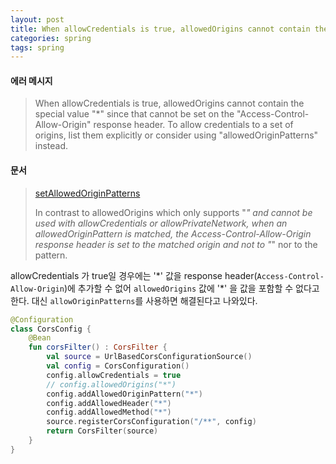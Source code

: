 ```yaml
---
layout: post
title: When allowCredentials is true, allowedOrigins cannot contain the special value "*"
categories: spring
tags: spring
---
```


#### 에러 메시지

> When allowCredentials is true, allowedOrigins cannot contain the special value "*" since that cannot be set on the "Access-Control-Allow-Origin" response header. To allow credentials to a set of origins, list them explicitly or consider using "allowedOriginPatterns" instead.

#### 문서

> [setAllowedOriginPatterns](https://docs.spring.io/spring-framework/docs/current/javadoc-api/org/springframework/web/cors/CorsConfiguration.html#setAllowedOriginPatterns(java.util.List))
>
> In contrast to allowedOrigins which only supports "*" and cannot be used with allowCredentials or allowPrivateNetwork, when an allowedOriginPattern is matched, the Access-Control-Allow-Origin response header is set to the matched origin and not to "*" nor to the pattern.

allowCredentials 가 true일 경우에는 '\*' 값을 response header(`Access-Control-Allow-Origin`)에 추가할 수 없어 `allowedOrigins` 값에 '\*' 을 값을 포함할 수 없다고 한다. 대신 `allowOriginPatterns`를 사용하면 해결된다고 나와있다.

```kotlin
@Configuration
class CorsConfig {
    @Bean
    fun corsFilter() : CorsFilter {
        val source = UrlBasedCorsConfigurationSource()
        val config = CorsConfiguration()
        config.allowCredentials = true
        // config.allowedOrigins("*")
        config.addAllowedOriginPattern("*")
        config.addAllowedHeader("*")
        config.addAllowedMethod("*")
        source.registerCorsConfiguration("/**", config)
        return CorsFilter(source)
    }
}
```